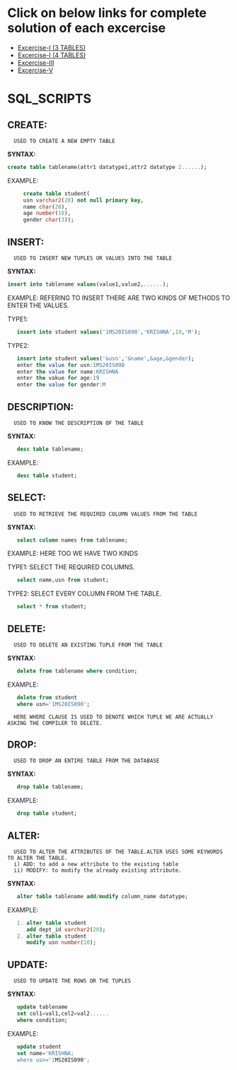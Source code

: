 # Click on below links for complete solution of each excercise
* [Excercise-I (3 TABLES)](https://github.com/MXNXV-ERR/dbmslab/blob/main/Exercise-I.md)<BR>
* [Excercise-I (4 TABLES)](https://github.com/MXNXV-ERR/dbmslab/blob/main/Exercise-I(NEW).md)<BR>
* [Excercise-III](https://github.com/MXNXV-ERR/dbmslab/blob/main/Exercise-III.md)<br>
* [Excercise-V](https://github.com/MXNXV-ERR/dbmslab/blob/main/Exercise-V.md)<br>


# SQL_SCRIPTS

## CREATE:
      USED TO CREATE A NEW EMPTY TABLE
      
**SYNTAX:**
      
```sql
create table tablename(attr1 datatype1,attr2 datatype 2......);
```
      
 EXAMPLE:
 ```sql
      create table student(
      usn varchar2(20) not null primary key,
      name char(20),
      age number(10),
      gender char(3));
 ```

## INSERT:
      USED TO INSERT NEW TUPLES OR VALUES INTO THE TABLE
      
 **SYNTAX:**
 ```sql
 insert into tablename values(value1,value2,......);
 ```
  EXAMPLE:
      REFERING TO INSERT THERE ARE TWO KINDS OF METHODS TO ENTER THE VALUES.

   TYPE1:
   ```sql
      insert into student values('1MS20IS090','KRISHNA',19,'M');
   ```
   TYPE2:
   ```sql
      insert into student values('&usn','&name',&age,&gender);
      enter the value for usn:1MS20IS090
      enter the value for name:KRISHNA
      enter the vakue for age:19
      enter the value for gender:M
   ```
## DESCRIPTION:
      USED TO KNOW THE DESCRIPTION OF THE TABLE
      
   **SYNTAX:**
   ```sql
      desc table tablename;
   ```
   EXAMPLE:
   ```sql
      desc table student;
   ```
## SELECT:
      USED TO RETRIEVE THE REQUIRED COLUMN VALUES FROM THE TABLE
      
   **SYNTAX:**
   ```sql
      select column names from tablename;
   ```
   EXAMPLE:
      HERE TOO WE HAVE TWO KINDS

   TYPE1:
    SELECT THE REQUIRED COLUMNS.
   ```sql
      select name,usn from student;
   ```
   TYPE2:
    SELECT EVERY COLUMN FROM THE TABLE.
   ```sql
      select * from student;
   ```
## DELETE:
      USED TO DELETE AN EXISTING TUPLE FROM THE TABLE
      
   **SYNTAX:**
   ```sql
      delete from tablename where condition;
   ```
   EXAMPLE:
   ```sql
      delete from student 
      where usn='1MS20IS090';
   ```
      HERE WHERE CLAUSE IS USED TO DENOTE WHICH TUPLE WE ARE ACTUALLY ASKING THE COMPILER TO DELETE.
      
## DROP:
      USED TO DROP AN ENTIRE TABLE FROM THE DATABASE
      
   **SYNTAX:**
   ```sql
      drop table tablename;
   ``` 
   EXAMPLE:
   ```sql
      drop table student;
   ```
## ALTER:
      USED TO ALTER THE ATTRIBUTES OF THE TABLE.ALTER USES SOME KEYWORDS TO ALTER THE TABLE.
      i) ADD: to add a new attribute to the existing table
      ii) MODIFY: to modify the already existing attribute.
      
   **SYNTAX:**
   ```sql
      alter table tablename add/modify column_name datatype;
   ``` 
   EXAMPLE:
   ```sql
      1. alter table student
         add dept_id varchar2(20);
      2. alter table student
         modify usn number(10);
   ```
## UPDATE:
      USED TO UPDATE THE ROWS OR THE TUPLES
      
   **SYNTAX:**
   ```sql
      update tablename
      set col1=val1,col2=val2......
      where condition;
   ```
   EXAMPLE:
   ```sql
      update student
      set name='KRISHNA;
      where usn='1MS20IS090';
   ```
      
      

